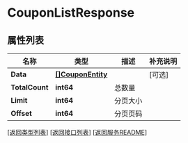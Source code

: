 # CouponListResponse

## 属性列表

名称 | 类型 | 描述 | 补充说明
------------ | ------------- | ------------- | -------------
**Data** | [**[]CouponEntity**](CouponEntity.md) |  | [可选] 
**TotalCount** | **int64** | 总数量 | 
**Limit** | **int64** | 分页大小 | 
**Offset** | **int64** | 分页页码 | 

[\[返回类型列表\]](README.md#类型列表)
[\[返回接口列表\]](README.md#接口列表)
[\[返回服务README\]](README.md)


